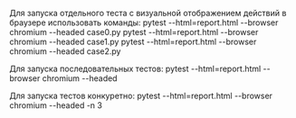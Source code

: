 Для запуска отдельного теста с визуальной отображением действий в браузере использовать команды: 
    pytest --html=report.html --browser chromium --headed case0.py 
    pytest --html=report.html --browser chromium --headed case1.py
    pytest --html=report.html --browser chromium --headed case2.py

Для запуска последовательных тестов:
    pytest --html=report.html --browser chromium --headed 

Для запуска тестов конкуретно:
    pytest --html=report.html --browser chromium --headed -n 3